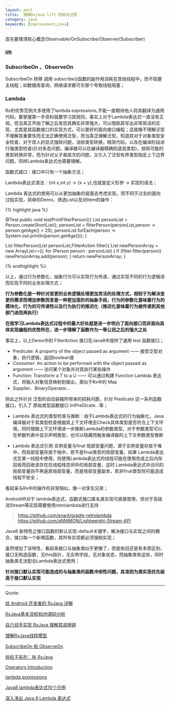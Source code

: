 ```yaml
---
layout: post
title:  理解Rxjava lift 的链式过程
category: java
keywords: [improvement,java]
---
```


首先要理清核心概念Observable/OnSubscribe/Observer(Subscriber)

### lift










### SubscribeOn 、ObserveOn

SubscribeOn 转移 调用 subscribe()函数的副作用消耗在其他线程中，而不阻塞主线程；如数据库查询，网络请求都可乐那个导致线程阻塞；





### Lambda

Rx的优秀范例大多使用了lambda expressions,不能一直期待他人将其翻译为通用代码，要掌握第一手资料就要学习其规则，事实上对于Lambda表达式一直没有正视，但当真正开始了解之后发现其确实非常强大，可以借助其写出非常简洁的实现，尤其是其函数接口的实现方式，可以更好的面向接口编程；这就像不理解泛型不理解其重要性而无法正确使用泛型，而当真正理解泛型，知道其对于对象类型安全检查，对于烦人的显式强转问题，消除类型转换，精简代码，以及在编译阶段进行强类型检查(针对多态问题，编译器可以在编译器精确知道其类型)，排除可能的类型转换异常，而为针对父子类层次的问题，又引入了泛型有界类型指定上下边界问题，同样Lambda表达式也需要理解。

函数式接口：接口中只有一个抽象方法；

Lambda表达式语法：(int x,int y) -> {x + y},也就是定义形参 -> 实现的语法；

Lambda 表达式的使用可以从更加抽象的层面去考虑实现，而不同于过去的面向过程实现，简单的Demo，筛选List以及对Item的操作：

{% highlight java %}

@Test
 public void  testPrintFilterPerson(){
     List<Person> personList = Person.createShortList();
     personList = filterPerson(personList,person -> person.getAge() > 25);
     personList.forEach(person -> System.out.println(person.getAge()));
 }

 List<Person> filterPerson(List<Person> personList,FilterAction<Person> filter){
     List<Person>  newPersonArray = new ArrayList<>();
     for (Person person : personList) {
         if (filter.filter(person)) newPersonArray.add(person);
     }
     return newPersonArray;
 }


{% endhighlight %}

以上，通过行为参数化，抽象行为可以实现行为传递，通过实现不同的行为逻辑进而实现不同的业务处理方式；

**行为参数化是一种针对变更的业务逻辑处理更加灵活的处理方式，相较于为解决变更的需求而增加参数而言是一种更加高阶的抽象手段，行为的参数化意味着行为的模块化，行为的可传递性以及行为执行的推迟化（推迟化意味着行为被传递到其他部门进而再执行）**

**在我学习Lambda表达式过程中的最大好处就是进一步明白了面向接口而非面向具体实现编程的优势所在，进一步理解了函数作为一等公民之后的强大之处**

事实上，以上Demo中的 FilterAction 接口在Java8中提供了通用 test 函数接口；

*  Predicate: A property of the object passed as argument —— 接受泛型对象，执行逻辑，返回boolean值    
*  Consumer: An action to be performed with the object passed as argument —— 访问某个对象并对其执行某些操作      
*  Function: Transform a T to a U  —— 可以通过构建 Function Lambda 表达式，将输入对象信息映射到输出，类似于Rx中的 Map        
*  Supplier、BinaryOperator...

除此之外针对 泛型的自动装箱所带来的损耗问题，针对 Predicate 这一系列函数接口，引入了 原始类型函数接口 IntPreDicate...等；

* Lambda 表达式的类型检查与推断：由于Lambda表达式的行为抽象化，Java编译器对于其类型检查根据其上下文环境去Check具体类型是否符合上下文环境，同时根据上下文环境进一步推断Lambda的参数类型，对于参数类型可以在参数列表中显示声明类型，也可以隐藏而触发编译器的上下文参数类型推断   

*  Lambda 表达式引用 实例变量与final 局部变量问题，源于实例变量存放于堆中，而局部变量存放于栈中，若不是final类型的局部变量，如果 Lambda表达式在某一线程中使用，则使用Lambda表达式的线程可能在使用完成之后内存回收而回收该存在在线程栈空间中的局部变量，这时 Lambda表达式中访问的局部变量则不再是原局部变量，而是局部变量副本，若非final类型则可能造成线程不安全；    

看起来与Rx中的操作符非常相似，像一对孪生兄弟；

Android中对于 lambda表达式，函数式接口匿名类实现可直接使用，但对于高级流Stream等实现需要使用retrolambda进行支持

>   https://github.com/evant/gradle-retrolambda               
>   https://github.com/aNNiMON/Lightweight-Stream-API         

Java8 新特性之接口函数的默认实现-default关键字，解决接口与实现之间的耦合，接口每一个新增函数，其所有实现都必须强制实现；

虽然增加了该特性，看起来接口与抽象类似乎更像了，但是依旧还是有本质区别，接口无构造函数，无this指针，无实例字段，无对象状态，而抽象类有这些，同时抽象类无法配合Lambda表达式使用；

**针对接口默认实现可能造成的与抽象类的函数冲突性问题，其准则为类实现优先级高于接口默认实现**


---

Quote:

[给 Android 开发者的 RxJava 详解](https://gank.io/post/560e15be2dca930e00da1083#toc_19)

[RxJava基本流程和lift源码分析](http://blog.csdn.net/lzyzsd/article/details/50110355)

[自己动手实现 RxJava 理解其调用链](https://www.diycode.cc/topics/355)

[理解RxJava线程模型](https://blog.saymagic.tech/2016/08/20/understand-rxjava-threading-model.html)

[SubscribeOn 和 ObserveOn](http://blog.piasy.com/AdvancedRxJava/2016/09/16/subscribeon-and-observeon/)

[拆轮子系列：拆 RxJava](http://blog.piasy.com/2016/09/15/Understand-RxJava/)

[Operators Introduction](http://reactivex.io/documentation/operators.html)

[lambda expressions](http://www.oracle.com/webfolder/technetwork/tutorials/obe/java/Lambda-QuickStart/index.html)

[Java8 lambda表达式10个示例](http://www.importnew.com/16436.html)

[深入浅出 Java 8 Lambda 表达式](http://blog.oneapm.com/apm-tech/226.html)
